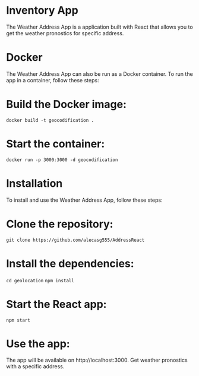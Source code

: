 # Inventory App
The Weather Address App is a application built with React that allows you to get the weather pronostics for specific address.
  

  
# Docker
The Weather Address App can also be run as a Docker container. To run the app in a container, follow these steps:

# Build the Docker image:

`docker build -t geocodification .`

# Start the container:
`docker run -p 3000:3000 -d geocodification`
  
# Installation
To install and use the Weather Address App, follow these steps:
  
# Clone the repository:

`git clone https://github.com/alecasg555/AddressReact`
  
# Install the dependencies:

`cd geolocation`
`npm install`

  
# Start the React app:
`npm start`
  
# Use the app:
 The app will be available on http://localhost:3000.
 Get weather pronostics with a specific address.
   
